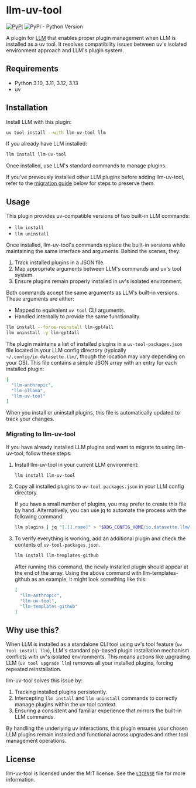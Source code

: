 # llm-uv-tool

[![PyPI](https://img.shields.io/pypi/v/llm-uv-tool)](https://pypi.org/project/llm-uv-tool/)
![PyPI - Python Version](https://img.shields.io/pypi/pyversions/llm-uv-tool)

A plugin for [LLM](https://github.com/simonw/llm) that enables proper plugin management when LLM is installed as a uv tool. It resolves compatibility issues between uv's isolated environment approach and LLM's plugin system.

## Requirements

- Python 3.10, 3.11, 3.12, 3.13
- uv

## Installation

Install LLM with this plugin:

```bash
uv tool install --with llm-uv-tool llm
```

If you already have LLM installed:

```bash
llm install llm-uv-tool
```

Once installed, use LLM's standard commands to manage plugins.

If you've previously installed other LLM plugins before adding llm-uv-tool, refer to the [migration guide](#migrating-to-llm-uv-tool) below for steps to preserve them.

## Usage

This plugin provides uv-compatible versions of two built-in LLM commands:

- `llm install`
- `llm uninstall`

Once installed, llm-uv-tool's commands replace the built-in versions while maintaining the same interface and arguments. Behind the scenes, they:

1. Track installed plugins in a JSON file.
2. Map appropriate arguments between LLM's commands and uv's tool system.
3. Ensure plugins remain properly installed in uv's isolated environment.

Both commands accept the same arguments as LLM's built-in versions. These arguments are either:

- Mapped to equivalent `uv tool` CLI arguments.
- Handled internally to provide the same functionality.

```bash
llm install --force-reinstall llm-gpt4all
llm uninstall -y llm-gpt4all
```

The plugin maintains a list of installed plugins in a `uv-tool-packages.json` file located in your LLM config directory (typically `~/.config/io.datasette.llm/`, though the location may vary depending on your OS). This file contains a simple JSON array with an entry for each installed plugin:

```json
[
  "llm-anthropic",
  "llm-ollama",
  "llm-uv-tool"
]
```


When you install or uninstall plugins, this file is automatically updated to track your changes.

### Migrating to llm-uv-tool

If you have already installed LLM plugins and want to migrate to using llm-uv-tool, follow these steps:

1. Install llm-uv-tool in your current LLM environment:

   ```bash
   llm install llm-uv-tool
   ```

2. Copy all installed plugins to `uv-tool-packages.json` in your LLM config directory.

   If you have a small number of plugins, you may prefer to create this file by hand. Alternatively, you can use jq to automate the process with the following command:

   ```bash
   llm plugins | jq "[.[].name]" > "$XDG_CONFIG_HOME/io.datasette.llm/uv-tool-packages.json"
   ```

3. To verify everything is working, add an additional plugin and check the contents of `uv-tool-packages.json`.

   ```bash
   llm install llm-templates-github
   ```

   After running this command, the newly installed plugin should appear at the end of the array. Using the above command with llm-templates-github as an example, it might look something like this:

   ```json
   [
     "llm-anthropic",
     "llm-uv-tool",
     "llm-templates-github"
   ]
   ```


## Why use this?

When LLM is installed as a standalone CLI tool using uv's tool feature (`uv tool install llm`), LLM's standard pip-based plugin installation mechanism conflicts with uv's isolated environments. This means actions like upgrading LLM (`uv tool upgrade llm`) removes all your installed plugins, forcing repeated reinstallation.

llm-uv-tool solves this issue by:

1. Tracking installed plugins persistently.
2. Intercepting `llm install` and `llm uninstall` commands to correctly manage plugins within the uv tool context.
3. Ensuring a consistent and familiar experience that mirrors the built-in LLM commands.

By handling the underlying uv interactions, this plugin ensures your chosen LLM plugins remain installed and functional across upgrades and other tool management operations.

## License

llm-uv-tool is licensed under the MIT license. See the [`LICENSE`](LICENSE) file for more information.
